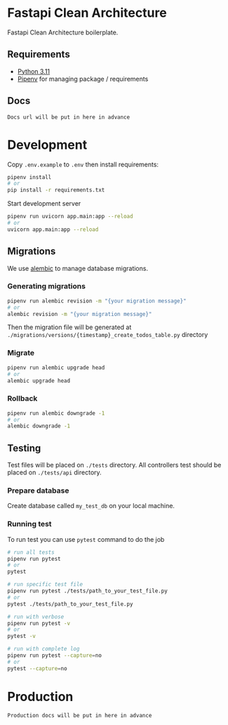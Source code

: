 # Fastapi Clean Architecture
Fastapi Clean Architecture boilerplate.

## Requirements

- [Python 3.11](https://www.python.org/)
- [Pipenv](https://pipenv.pypa.io/en/latest/) for managing package / requirements

## Docs
`Docs url will be put in here in advance`

# Development

Copy `.env.example` to `.env` then install requirements:

```bash
pipenv install
# or
pip install -r requirements.txt
```
Start development server
```bash
pipenv run uvicorn app.main:app --reload
# or
uvicorn app.main:app --reload
```

## Migrations

We use [alembic](https://alembic.sqlalchemy.org/en/latest/tutorial.html) to manage database migrations.

### Generating migrations
```bash
pipenv run alembic revision -m "{your migration message}"
# or
alembic revision -m "{your migration message}"
```
Then the migration file will be generated at `./migrations/versions/{timestamp}_create_todos_table.py` directory

### Migrate

```bash
pipenv run alembic upgrade head
# or
alembic upgrade head
```

### Rollback
```bash
pipenv run alembic downgrade -1
# or
alembic downgrade -1
```

## Testing
Test files will be placed on `./tests` directory. All controllers test should be placed on `./tests/api` directory.

### Prepare database

Create database called `my_test_db` on your local machine.


### Running test
To run test you can use `pytest` command to do the job
```bash
# run all tests
pipenv run pytest
# or
pytest

# run specific test file
pipenv run pytest ./tests/path_to_your_test_file.py
# or
pytest ./tests/path_to_your_test_file.py

# run with verbose
pipenv run pytest -v
# or
pytest -v

# run with complete log
pipenv run pytest --capture=no
# or
pytest --capture=no
```

# Production
`Production docs will be put in here in advance`
